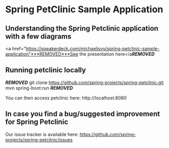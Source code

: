 # Spring PetClinic Sample Application


## Understanding the Spring Petclinic application with a few diagrams
<a href="https://speakerdeck.com/michaelisvy/spring-petclinic-sample-application"***REMOVED***See the presentation here</a***REMOVED***

## Running petclinic locally
***REMOVED***
	git clone https://github.com/spring-projects/spring-petclinic.git
	mvn spring-boot:run
***REMOVED***

You can then access petclinic here: http://localhost:8080

## In case you find a bug/suggested improvement for Spring Petclinic
Our issue tracker is available here: https://github.com/spring-projects/spring-petclinic/issues


